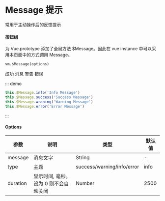 # Message 提示

常用于主动操作后的反馈提示

#### 按钮组

为 Vue.prototype 添加了全局方法 $Message。因此在 vue instance 中可以采用本页面中的方式调用 Message。

`vm.$Message(options)`

<div class="demo-block">
  <i-button type="ghost" @click="fn1">成功</i-button>
  <i-button type="ghost" @click="fn2">消息</i-button>
  <i-button type="ghost" @click="fn3">警告</i-button>
  <i-button type="ghost" @click="fn4">错误</i-button>
</div>

::: demo

```javascript
this.$Message.info('Info Message')
this.$Message.success('Success Message')
this.$Message.wraning('Warning Message')
this.$Message.error('Error Message')
```

:::

#### Options

| 参数    | 说明     | 类型                       | 默认值 |
| ------- | -------- | -------------------------- | ------ |
| message | 消息文字 | String                     | -      |
| type    | 主题     | success/warning/info/error | info   |
| duration    | 显示时间, 毫秒。设为 0 则不会自动关闭     | Number | 2500   |

<script>
export default {
  data(){
    return {
      value1: '',
      value2: '',
      value3: '',
    }
  },
  created(){

  },
  methods:{
    fn1(){
      this.$Message.success("Success Message")
    },
    fn2(){
      this.$Message.info("Info Message")
    },
    fn3(){
      this.$Message.warning("Warning Message")
    },
    fn4(){
      this.$Message.error("Error Message")
    }
  }
}
</script>
